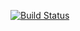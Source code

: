 [![Build Status](https://travis-ci.org/KevinKarlBob/python-project-lvl1.svg?branch=master)](https://travis-ci.org/KevinKarlBob/python-project-lvl1)